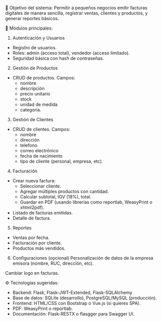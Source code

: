 🎯 Objetivo del sistema:
Permitir a pequeños negocios emitir facturas digitales de manera sencilla, registrar ventas, clientes y productos, y generar reportes básicos.

🧩 Módulos principales:
1. Autenticación y Usuarios
-   Registro de usuarios.
-   Roles: admin (acceso total), vendedor (acceso limitado).
-   Seguridad básica con hash de contraseñas.

2. Gestión de Productos
-   CRUD de productos.
    Campos: 
    * nombre
    * descripción
    * precio unitario
    * stock
    * unidad de medida
    * categoría.

3. Gestión de Clientes
-   CRUD de clientes.
    Campos: 
    * nombre
    * dirección
    * telefono
    * correo electrónico
    * fecha de nacimiento
    * tipo de cliente (personal, empresa, etc).

4. Facturación
* Crear nueva factura:
    - Seleccionar cliente.
    - Agregar múltiples productos con cantidad.
    - Calcular subtotal, IGV (18%), total.
    - Guardar en PDF (usando librerías como reportlab, WeasyPrint o xhtml2pdf).
* Listado de facturas emitidas.
* Detalle de factura.

5. Reportes
-   Ventas por fecha.
-   Facturación por cliente.
-   Productos más vendidos.

6. Configuraciones (opcional)
Personalización de datos de la empresa emisora (nombre, RUC, dirección, etc).

Cambiar logo en facturas.

⚙️ Tecnologías sugeridas:
*   Backend: Flask, Flask-JWT-Extended, Flask-SQLAlchemy
*   Base de datos: SQLite (desarrollo), PostgreSQL/MySQL (producción).
*   Frontend: HTML/CSS con Bootstrap o Vue.js (si quieres SPA).
*   PDF: WeasyPrint o reportlab.
*   Documentación: Flask-RESTX o flasgger para Swagger UI.